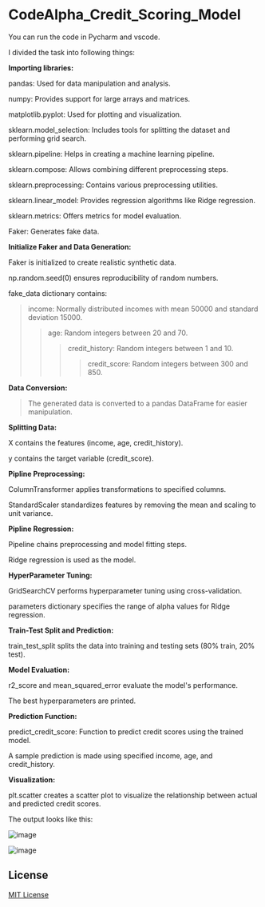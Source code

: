 # CodeAlpha_Credit_Scoring_Model

You can run the code in Pycharm and vscode.

I divided the task into following things:


**Importing libraries:**

pandas: Used for data manipulation and analysis.

numpy: Provides support for large arrays and matrices.

matplotlib.pyplot: Used for plotting and visualization.

sklearn.model_selection: Includes tools for splitting the dataset and performing grid search.

sklearn.pipeline: Helps in creating a machine learning pipeline.

sklearn.compose: Allows combining different preprocessing steps.

sklearn.preprocessing: Contains various preprocessing utilities.

sklearn.linear_model: Provides regression algorithms like Ridge regression.

sklearn.metrics: Offers metrics for model evaluation.

Faker: Generates fake data.


**Initialize Faker and Data Generation:**

Faker is initialized to create realistic synthetic data.

np.random.seed(0) ensures reproducibility of random numbers.

fake_data dictionary contains:
> income: Normally distributed incomes with mean 50000 and standard deviation 15000.
>> age: Random integers between 20 and 70.
>>> credit_history: Random integers between 1 and 10.
>>>> credit_score: Random integers between 300 and 850.


**Data Conversion:**

> The generated data is converted to a pandas DataFrame for easier manipulation.


**Splitting Data:**

X contains the features (income, age, credit_history).

y contains the target variable (credit_score).


**Pipline Preprocessing:**

ColumnTransformer applies transformations to specified columns.

StandardScaler standardizes features by removing the mean and scaling to unit variance.


**Pipline Regression:**

Pipeline chains preprocessing and model fitting steps.

Ridge regression is used as the model.


**HyperParameter Tuning:**

GridSearchCV performs hyperparameter tuning using cross-validation.

parameters dictionary specifies the range of alpha values for Ridge regression.


**Train-Test Split and Prediction:**

train_test_split splits the data into training and testing sets (80% train, 20% test).


**Model Evaluation:**

r2_score and mean_squared_error evaluate the model's performance.

The best hyperparameters are printed.


**Prediction Function:**

predict_credit_score: Function to predict credit scores using the trained model.

A sample prediction is made using specified income, age, and credit_history.


**Visualization:**  

plt.scatter creates a scatter plot to visualize the relationship between actual and predicted credit scores.

The output looks like this:

![image](https://github.com/user-attachments/assets/e36f034f-b53a-4b0f-89c8-92841a36812f)

![image](https://github.com/user-attachments/assets/29d9fe27-8538-49b4-a42d-dd0ba69376c0)

## License

[MIT License](LICENSE)
